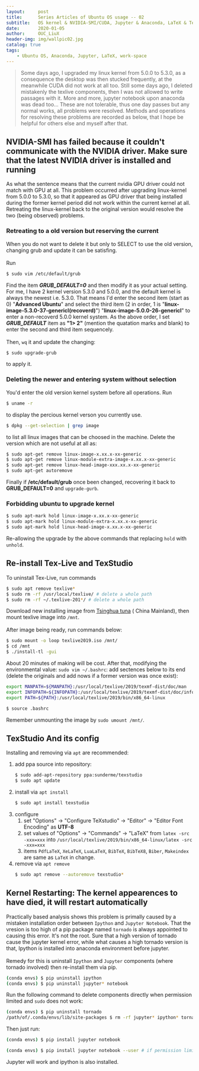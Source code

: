 ```yaml
---
layout:     post
title:      Series Articles of Ubuntu OS usage -- 02
subtitle:   OS kernel & NVIDIA-SMI/CUDA, Jupyter & Anaconda, LaTeX & TexStudio
date:       2020-01-05
author:     OUC_LiuX
header-img: img/wallpic02.jpg
catalog: true
tags:
    - Ubuntu OS, Anaconda, Jupyter, LaTeX, work-space
---
```


<head>
    <script src="https://cdn.mathjax.org/mathjax/latest/MathJax.js?config=TeX-AMS-MML_HTMLorMML" type="text/javascript"></script>
    <script type="text/x-mathjax-config">
        MathJax.Hub.Config({
            tex2jax: {
            skipTags: ['script', 'noscript', 'style', 'textarea', 'pre'],
            inlineMath: [['$','$']]
            }
        });
    </script>
</head>

> Some days ago, I upgraded my linux kernel from 5.0.0 to 5.3.0, as a consequence the desktop was then stucked frequently, at the meanwhile CUDA did not work at all too. Still some days ago, I deleted mistakenly the texlive components, then I was not allowed to write passages with it. More and more, jupyter notebook upon anaconda was dead too... These are not tolerable, thus one day passes but any normal works, all problems were resolved. Methods and operations for resolving these problems are recorded as below, that I hope be helpful for others else and myself after that.  

##  NVIDIA-SMI has failed because it couldn't communicate with the NVIDIA driver. Make sure that the latest NVIDIA driver is installed and running

As what the sentence means that the current nvidia GPU driver could not match with GPU at all. This problem occurred after upgrading linux-kernel from 5.0.0 to 5.3.0, so that it appeared as GPU driver that being installed during the former kernel period did not work within the current kernel at all. Retreating the linux-kernel back to the original version would resolve the two (being observed) problems.<br>  
### Retreating to a old version but reserving the current
When you do not want to delete it but only to SELECT to use the old version, changing grub and update it can be satisfing.<br>  
Run
```bash
$ sudo vim /etc/default/grub
```
Find the item ***GRUB_DEFAULT=0*** and then modify it as your actual setting. For me, I have 2 kernel version 5.3.0 and 5.0.0, and the default kernel is always the newest i.e. 5.3.0. That means I'd enter the second item (start as 0) "**Advanced Ubuntu**" and select the third item (2 in order, 1 is "**linux-image-5.3.0-37-genericl(recoverd)**") "__linux-image-5.0.0-26-genericl__" to enter a non-recoverd 5.0.0 kernel system. As the above order, I set ***GRUB_DEFAULT*** item as **"1> 2"** (mention the quatation marks and blank) to enter the second and third item sequencely. <br>  
Then, ``wq`` it and update the changing:
```bash
$ sudo upgrade-grub
``` 
to apply it.<br>  

### Deleting the newer and entering system without selection
You'd enter the old version kernel system before all operations. Run
```bash
$ uname -r
```
to display the percious kernel verson you currently use.
```bash
$ dpkg --get-selection | grep image
```
to list all linux images that can be choosed in the machine. Delete the version which are not useful at all as: 
```bash
$ sudo apt-get remove linux-image-x.xx.x-xx-generic
$ sudo apt-get remove linux-module-extra-image-x.xx.x-xx-generic  
$ sudo apt-get remove linux-head-image-xxx.xx.x-xx-generic
$ sudo apt-get autoremove
```
Finally if **/etc/default/grub** once been changed, recovering it back to **GRUB_DEFAULT=0** and `upgrade-gurb`.

### Forbidding ubuntu to upgrade kernel  
```bash
$ sudo apt-mark hold linux-image-x.xx.x-xx-generic
$ sudo apt-mark hold linux-module-extra-x.xx.x-xx-generic
$ sudo apt-mark hold linux-head-image-x.xx.x-xx-generic
```
Re-allowing the upgrade by the above commands that replacing `hold` with `unhold`.

## Re-install Tex-Live and TexStudio  
To uninstall Tex-Live, run commands 
```bash
$ sudo apt remove texlive*
$ sudo rm -rf /usr/local/texlive/ # delete a whole path
$ sudo rm -rf ~/.texlive-201*/ # delete a whole path
```
Download new installing image from [Tsinghua tuna](https://mirrors.tuna.tsinghua.edu.cn/CTAN/systems/texlive/Images/) ( China Mainland), then mount texlive image into `/mnt`. <br>  
After image being ready, run commands below:<br>  
```bash
$ sudo mount -o loop texlive2019.iso /mnt/
$ cd /mnt
$ ./install-tl -gui
```
About 20 minutes of making will be cost. After that, modifying the environmental value:  `sudo vim ~/.bashrc`: add sectences below to its end (delete the originals and add nows if a former version was once exist):<br>  
```bash
export MANPATH=${MANPATH}:/usr/local/texlive/2019/texmf-dist/doc/man
export INFOPATH=${INFOPATH}:/usr/local/texlive/2019/texmf-dist/doc/info
export PATH=${PATH}:/usr/local/texlive/2019/bin/x86_64-linux

$ source .bashrc
``` 

Remember unmounting the image by `sudo umount /mnt/`.

## TexStudio And its config  
Installing and removing via `apt` are recommended:  
1. add ppa source into repository: 
   ```bash
   $ sudo add-apt-repository ppa:sunderme/texstudio
   $ sudo apt update
   ```
2. install via `apt install`
   ```bash
   $ sudo apt install texstudio
   ```
3. configure  
   1. set "Options" -> "Configure TeXstudio" -> "Editor" -> "Editor Font Encoding" as **UTF-8**
   2. set values of "Options" -> "Commands" -> "LaTeX" from `latex -src -xxx=xxx` into `/usr/local/texlive/2019/bin/x86_64-linux/latex -src -xxx=xxx`
   3. items `PdfLaTeX`, `XeLaTeX`, `LuaLaTeX`, `BibTeX`, `BibTeX8`, `Biber`, `Makeindex` are same as `LaTeX` in change.
4. remove via `apt remove`
   ```bash
   $ sudo apt remove --autoremove texstudio*
   ```  

## Kernel Restarting: The kernel appearences to have died, it will restart automatically  
Practically based analysis shows this problem is primally caused by a mistaken installation order between `Ipython` and `Jupyter Notebook`. That the vresion is too high of a pip package named `tornado` is always appointed to causing this error. It's not the root. Sure that a high version of tornado cause the jupyter kernel error, while what causes a high tornado version is that, Ipython is installed into anaconda environment before jupyter. <br>  
Remedy for this is uninstall `Ipython` and `Jupyter` components (where tornado involved) then re-install them via pip.
```bash
(conda envs) $ pip uninstall ipython  
(conda envs) $ pip uninstall jupyter* notebook
```  
Run the following command to delete components directly when permission limited and `sudo` does not work:  
```bash
(conda envs) $ pip uninstall tornado
/path/of/.conda/envs/lib/site-packages $ rm -rf jupyter* ipython* tornado*  
```  
Then just run:  
```bash
(conda envs) $ pip install jupyter notebook 

(conda envs) $ pip install jupyter notebook --user # if permission limitted
```      
Jupyter will work and ipython is also installed.


